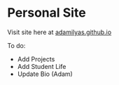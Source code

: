 # Personal Site
Visit site here at [adamilyas.github.io](adamilyas.github.io)

To do:
- Add Projects
- Add Student Life
- Update Bio (Adam)
